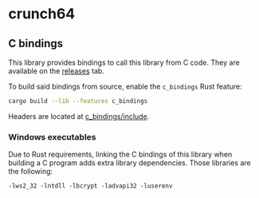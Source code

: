 # crunch64

## C bindings

This library provides bindings to call this library from C code. They are available on the [releases](https://github.com/decompals/crunch64/releases) tab.

To build said bindings from source, enable the `c_bindings` Rust feature:

```bash
cargo build --lib --features c_bindings
```

Headers are located at [c_bindings/include](c_bindings/include).

### Windows executables

Due to Rust requirements, linking the C bindings of this library when building a C program adds extra library dependencies. Those libraries are the following:

```plain_text
-lws2_32 -lntdll -lbcrypt -ladvapi32 -luserenv
```
